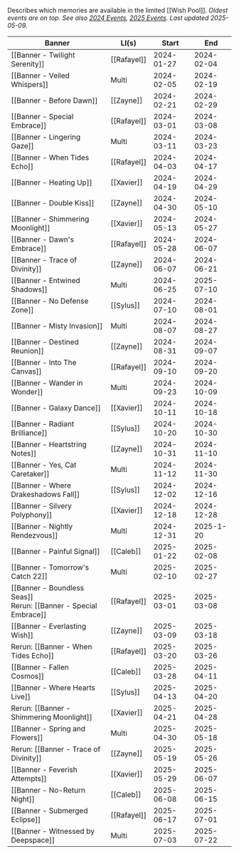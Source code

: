 Describes which memories are available in the limited [[Wish Pool]].
*Oldest events are on top. See also [2024 Events](https://lads.wiki/wiki/Events#tabber-tabpanel-2024-0), [2025 Events]().
Last updated 2025-05-09.*

| Banner                                                             | LI(s)       | Start      | End        |
| ------------------------------------------------------------------ | ----------- | ---------- | ---------- |
| [[Banner - Twilight Serenity]]                                     | [[Rafayel]] | 2024-01-27 | 2024-02-04 |
| [[Banner - Veiled Whispers]]                                       | Multi       | 2024-02-05 | 2024-02-19 |
| [[Banner - Before Dawn]]                                           | [[Zayne]]   | 2024-02-21 | 2024-02-29 |
| [[Banner - Special Embrace]]                                       | [[Rafayel]] | 2024-03-01 | 2024-03-08 |
| [[Banner - Lingering Gaze]]                                        | Multi       | 2024-03-11 | 2024-03-23 |
| [[Banner - When Tides Echo]]                                       | [[Rafayel]] | 2024-04-03 | 2024-04-17 |
| [[Banner - Heating Up]]                                            | [[Xavier]]  | 2024-04-19 | 2024-04-29 |
| [[Banner - Double Kiss]]                                           | [[Zayne]]   | 2024-04-30 | 2024-05-10 |
| [[Banner - Shimmering Moonlight]]                                  | [[Xavier]]  | 2024-05-13 | 2024-05-27 |
| [[Banner - Dawn's Embrace]]                                        | [[Rafayel]] | 2024-05-28 | 2024-06-07 |
| [[Banner - Trace of Divinity]]                                     | [[Zayne]]   | 2024-06-07 | 2024-06-21 |
| [[Banner - Entwined Shadows]]                                      | Multi       | 2024-06-25 | 2025-07-10 |
| [[Banner - No Defense Zone]]                                       | [[Sylus]]   | 2024-07-10 | 2024-08-01 |
| [[Banner - Misty Invasion]]                                        | Multi       | 2024-08-07 | 2024-08-27 |
| [[Banner - Destined Reunion]]                                      | [[Zayne]]   | 2024-08-31 | 2024-09-07 |
| [[Banner - Into The Canvas]]                                       | [[Rafayel]] | 2024-09-10 | 2024-09-20 |
| [[Banner - Wander in Wonder]]                                      | Multi       | 2024-09-23 | 2024-10-09 |
| [[Banner - Galaxy Dance]]                                          | [[Xavier]]  | 2024-10-11 | 2024-10-18 |
| [[Banner - Radiant Brilliance]]                                    | [[Sylus]]   | 2024-10-20 | 2024-10-30 |
| [[Banner - Heartstring Notes]]                                     | [[Zayne]]   | 2024-10-31 | 2024-11-10 |
| [[Banner - Yes, Cat Caretaker]]                                    | Multi       | 2024-11-12 | 2024-11-30 |
| [[Banner - Where Drakeshadows Fall]]                               | [[Sylus]]   | 2024-12-02 | 2024-12-16 |
| [[Banner - Silvery Polyphony]]                                     | [[Xavier]]  | 2024-12-18 | 2024-12-28 |
| [[Banner - Nightly Rendezvous]]                                    | Multi       | 2024-12-31 | 2025-1-20  |
| [[Banner - Painful Signal]]                                        | [[Caleb]]   | 2025-01-22 | 2025-02-08 |
| [[Banner - Tomorrow's Catch 22]]                                   | Multi       | 2025-02-10 | 2025-02-27 |
| [[Banner - Boundless Seas]]<br>Rerun: [[Banner - Special Embrace]] | [[Rafayel]] | 2025-03-01 | 2025-03-08 |
| [[Banner - Everlasting Wish]]                                      | [[Zayne]]   | 2025-03-09 | 2025-03-18 |
| Rerun: [[Banner - When Tides Echo]]                                | [[Rafayel]] | 2025-03-20 | 2025-03-26 |
| [[Banner - Fallen Cosmos]]                                         | [[Caleb]]   | 2025-03-28 | 2025-04-11 |
| [[Banner - Where Hearts Live]]                                     | [[Sylus]]   | 2025-04-13 | 2025-04-20 |
| Rerun: [[Banner - Shimmering Moonlight]]                           | [[Xavier]]  | 2025-04-21 | 2025-04-28 |
| [[Banner - Spring and Flowers]]                                    | Multi       | 2025-04-30 | 2025-05-18 |
| Rerun: [[Banner - Trace of Divinity]]                              | [[Zayne]]   | 2025-05-19 | 2025-05-26 |
| [[Banner - Feverish Attempts]]                                     | [[Xavier]]  | 2025-05-29 | 2025-06-07 |
| [[Banner - No-Return Night]]                                       | [[Caleb]]   | 2025-06-08 | 2025-06-15 |
| [[Banner - Submerged Eclipse]]                                     | [[Rafayel]] | 2025-06-17 | 2025-07-01 |
| [[Banner - Witnessed by Deepspace]]                                | Multi       | 2025-07-03 | 2025-07-22 |


